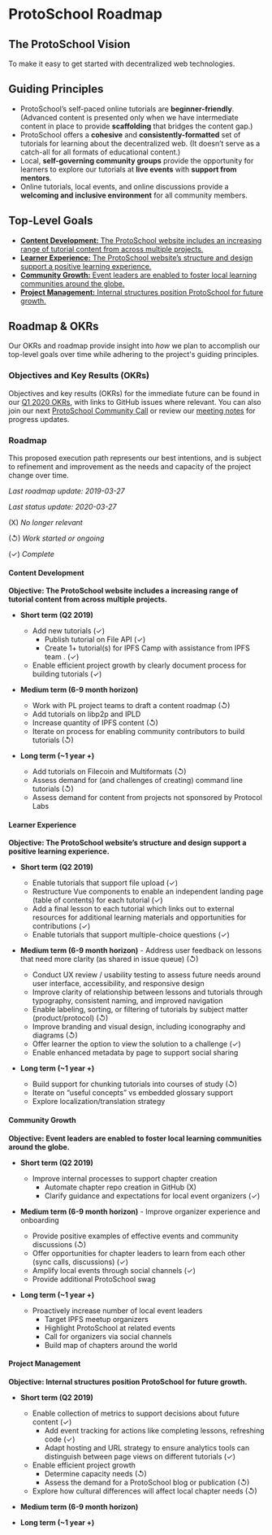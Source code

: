 # ProtoSchool Roadmap

## The ProtoSchool Vision

To make it easy to get started with decentralized web technologies.


## Guiding Principles

-   ProtoSchool’s self-paced online tutorials are **beginner-friendly**. (Advanced content is presented only when we have intermediate content in place to provide **scaffolding** that bridges the content gap.)
-   ProtoSchool offers a **cohesive** and **consistently-formatted** set of tutorials for learning about the decentralized web. (It doesn’t serve as a catch-all for all formats of educational content.)
-   Local, **self-governing community groups** provide the opportunity for learners to explore our tutorials at **live events** with **support from mentors**.
-   Online tutorials, local events, and online discussions provide a **welcoming and inclusive environment** for all community members.


## Top-Level Goals

- [**Content Development:** The ProtoSchool website includes an increasing range of tutorial content from across multiple projects.](#content-development)
- [**Learner Experience:** The ProtoSchool website’s structure and design support a positive learning experience.](#learner-experience)
- [**Community Growth:** Event leaders are enabled to foster local learning communities around the globe.](#community-growth)
- [**Project Management:** Internal structures position ProtoSchool for future growth.](#project-management)

## Roadmap & OKRs

Our OKRs and roadmap provide insight into _how_ we plan to accomplish our top-level goals over time while adhering to the project's guiding principles. 

### Objectives and Key Results (OKRs)

Objectives and key results (OKRs) for the immediate future can be found in our [Q1 2020 OKRs](./okrs/2020-q1.md), with links to GitHub issues where relevant. You can also join our next [ProtoSchool Community Call](https://github.com/ProtoSchool/organizing/issues/47) or review our [meeting notes](./meeting-notes/meeting-notes-and-recordings.md) for progress updates.

### Roadmap

This proposed execution path represents our best intentions, and is subject to refinement and improvement as the needs and capacity of the project change over time.

_Last roadmap update: 2019-03-27_

_Last status update: 2020-03-27_

(X) _No longer relevant_

(&olarr;) _Work started or ongoing_

(&check;) _Complete_

#### Content Development

**Objective: The ProtoSchool website includes a increasing range of tutorial content from across multiple projects.**

- **Short term (Q2 2019)**
  -   Add new tutorials (&check;)
        -   Publish tutorial on File API   (&check;)
        -   Create 1+ tutorial(s) for IPFS Camp with assistance from IPFS team . (&check;)
  -   Enable efficient project growth by clearly document process for building tutorials (&check;)


- **Medium term (6-9 month horizon)**
    -   Work with PL project teams to draft a content roadmap  (&olarr;)
    -   Add tutorials on libp2p and IPLD
    -   Increase quantity of IPFS content  (&olarr;)
    -   Iterate on process for enabling community contributors to build tutorials   (&olarr;)


-   **Long term (~1 year +)**
    -   Add tutorials on Filecoin and Multiformats  (&olarr;)
    -   Assess demand for (and challenges of creating) command line tutorials   (&olarr;)
    -   Assess demand for content from projects not sponsored by Protocol Labs 

#### Learner Experience

**Objective: The ProtoSchool website’s structure and design support a positive learning experience.**

  -   **Short term (Q2 2019)**
      -   Enable tutorials that support file upload (&check;)
      -   Restructure Vue components to enable an independent landing page (table of contents) for each tutorial (&check;)
      -   Add a final lesson to each tutorial which links out to external resources for additional learning materials and opportunities for contributions (&check;)
      -   Enable tutorials that support multiple-choice questions (&check;)

  -   **Medium term (6-9 month horizon)**
    - Address user feedback on lessons that need more clarity (as shared in issue queue)    (&olarr;)
      -   Conduct UX review / usability testing to assess future needs around user interface, accessibility, and responsive design 
      -   Improve clarity of relationship between lessons and tutorials through typography, consistent naming, and improved navigation
      -   Enable labeling, sorting, or filtering of tutorials by subject matter (product/protocol)   (&olarr;)
        -   Improve branding and visual design, including iconography and diagrams (&olarr;)
        -   Offer learner the option to view the solution to a challenge (&check;)
        -   Enable enhanced metadata by page to support social sharing 


  -   **Long term (~1 year +)**
      -   Build support for chunking tutorials into courses of study   (&olarr;)
      -   Iterate on “useful concepts” vs embedded glossary support
      -   Explore localization/translation strategy


#### Community Growth

**Objective: Event leaders are enabled to foster local learning communities around the globe.**

-   **Short term (Q2 2019)**
    - Improve internal processes to support chapter creation
       -   Automate chapter repo creation in GitHub   (X)
       -   Clarify guidance and expectations for local event organizers   (&check;)


  -   **Medium term (6-9 month horizon)**
    -   Improve organizer experience and onboarding
        -   Provide positive examples of effective events and community discussions   (&olarr;) 
        -   Offer opportunities for chapter leaders to learn from each other (sync calls, discussions)    (&check;)
        -   Amplify local events through social channels   (&check;)
        -   Provide additional ProtoSchool swag 


-   **Long term (~1 year +)**
    -   Proactively increase number of local event leaders
        -   Target IPFS meetup organizers
        -   Highlight ProtoSchool at related events   
        -   Call for organizers via social channels
        -   Build map of chapters around the world

#### Project Management

**Objective: Internal structures position ProtoSchool for future growth.**

  -   **Short term (Q2 2019)**
      -   Enable collection of metrics to support decisions about future content (&check;)
          -   Add event tracking for actions like completing lessons, refreshing code (&check;)
          -   Adapt hosting and URL strategy to ensure analytics tools can distinguish between page views on different tutorials (&check;)
      -   Enable efficient project growth
          -   Determine capacity needs   (&olarr;)
          -   Assess the demand for a ProtoSchool blog or publication   (&olarr;)
      -   Explore how cultural differences will affect local chapter needs   (&olarr;)


  -   **Medium term (6-9 month horizon)**


  -   **Long term (~1 year +)**
